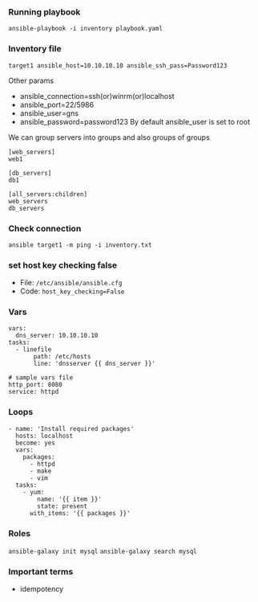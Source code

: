 ### Running playbook
```ansible-playbook -i inventory playbook.yaml```

### 

### Inventory file
```
target1 ansible_host=10.10.10.10 ansible_ssh_pass=Password123
```
Other params
- ansible_connection=ssh(or)winrm(or)localhost
- ansible_port=22/5986
- ansible_user=gns
- ansible_password=password123
By default ansible_user is set to root

We can group servers into groups and also groups of groups
```
[web_servers]
web1

[db_servers]
db1

[all_servers:children]
web_servers
db_servers
```

### Check connection
```ansible target1 -m ping -i inventory.txt```

### set host key checking false
- File: ```/etc/ansible/ansible.cfg```
- Code: ```host_key_checking=False```

### Vars
```
vars:
  dns_server: 10.10.10.10
tasks:
  - linefile
       path: /etc/hosts
       line: 'dnsserver {{ dns_server }}'
```
```
# sample vars file
http_port: 8080
service: httpd
```
### Loops
```
- name: 'Install required packages'
  hosts: localhost
  become: yes
  vars:
    packages:
      - httpd
      - make
      - vim
  tasks:
    - yum:
        name: '{{ item }}'
        state: present
      with_items: '{{ packages }}'
```
### Roles
```ansible-galaxy init mysql```
```ansible-galaxy search mysql```


### Important terms
- idempotency
